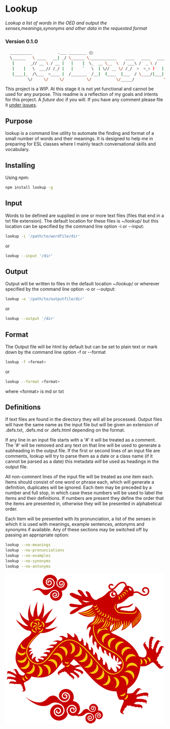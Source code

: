 # Lookup
_Lookup a list of words in the OED and output the senses,meanings,synonyms and other data in the requested format_

### Version 0.1.0

```bash
  __________           .___ ________ Ⓒ
  \______   \ ____   __| _/ \______ \____________    ____   ____   ____  
   |       _// __ \ / __ |   |    |  \_  __ \__  \  / ___\ /  _ \ /    \ 
   |    |   \  ___// /_/ |   |    `   \  | \// __ \/ /_/  >  <_> )   |  \
   |____|_  /\___  >____ |  /_______  /__|  (____  |___  / \____/|___|  /
          \/     \/     \/          \/           \/_____/             \/ 
```

This project is a WIP.  At this stage it is not yet functional and cannot be used for any purpose.  This readme is a reflection of my goals and intents for this project.  A _future doc_ if you will.  If you have any comment please file it [under issues](https://github.com/flurbius/lookup/issues/).

## Purpose

lookup is a command line utility to automate the finding and format of a small number of words and their meanings.  It is designed to help me in preparing for ESL classes where I mainly teach conversational skills and vocabulary.


## Installing

Using npm:

```bash
npm install lookup -g
```

## Input

Words to be defined are supplied in one or more text files (files that end in a txt file extension).  The default location for these files is ~/lookup/ but this location can be specified by the command line option -i or --input: 

```bash
lookup -i '/path/to/wordfile/dir' 
```
or
```bash
lookup --input '/dir'
```

## Output

Output will be written to files in the default location ~/lookup/ or wherever specified by the command line option -o or --output:

```bash
lookup -o '/path/to/outputfile/dir' 
```
or
```bash
lookup --output '/dir'
```

## Format

The Output file will be html by default but can be set to plain text or mark down by the command line option -f or --format

```bash
lookup -f <format>
```
or
```bash
lookup --format <format>
```
where \<format> is md or txt

## Definitions

If text files are found in the directory they will all be processed.  Output files will have the same name as the input file but will be given an extension of .defs.txt, .defs.md or .defs.html depending on the format.

If any line in an input file starts with a '#' it will be treated as a comment.  The '#' will be removed and any text on that line will be used to generate a subheading in the output file.  If the first or second lines of an input file are comments, lookup will try to parse them as a date or a class name (if it cannot be parsed as a date) this metadata _will_ be used as headings in the output file.  

All non-comment lines of the input file will be treated as one item each. Items should consist of one word or phrase each, which will generate a definition, duplicates will be ignored.  Each item may be preceded by a number and full stop, in which case these numbers will be used to label the items and their definitions.  If numbers are present they define the order that the items are presented in, otherwise they will be presented in alphabetical order. 

Each Item will be presented with its pronunciation, a list of the senses in which it is used with meanings, example sentences, antonyms and synonyms if available.  Any of these sections may be switched off by passing an appropriate option:

```bash
lookup --no-meanings
lookup --no-pronunciations
lookup --no-examples
lookup --no-synonyms
lookup --no-antonyms
```
![Red Dragon](https://github.com/flurbius/lookup/blob/master/red-dragon.png)